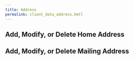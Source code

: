 ```yaml
--- 
title: Address 
permalink: client_data_address.hmtl
---
```

## Add, Modify, or Delete Home Address  
## Add, Modify, or Delete Mailing Address  

